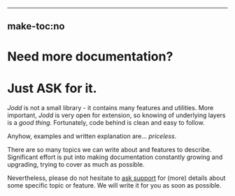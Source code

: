 -----
make-toc:no
-----
# Need more documentation?

# Just **ASK** for it.

*Jodd* is not a small library - it contains many features and utilities.
More important, *Jodd* is very open for extension, so knowing of
underlying layers is a *good thing*. Fortunately, code behind is clean
and easy to follow.

Anyhow, examples and written explanation are... *priceless*.

There are so many topics we can write about and features to describe.
Significant effort is put into making documentation constantly growing
and upgrading, trying to cover as much as possible.

Nevertheless, please do not hesitate to [ask support](/contact.html) for
(more) details about some specific topic or feature. We will write it
for you as soon as possible.
